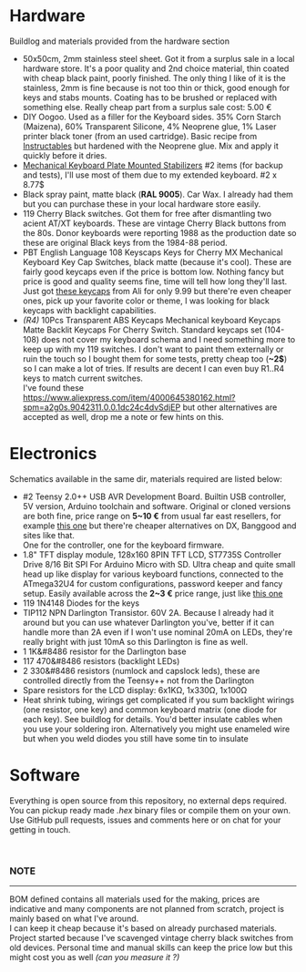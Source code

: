# Hardware
Buildlog and materials provided from the hardware section
- 50x50cm, 2mm stainless steel sheet. Got it from a surplus sale in a local hardware store. It's a poor quality and 2nd choice
  material, thin coated with cheap black paint, poorly finished. The only thing I like of it is the stainless, 2mm is fine because
  is not too thin or thick, good enough for keys and stabs mounts. Coating has to be brushed or replaced with something else.
  Really cheap part from a surplus sale cost: 5.00 €
- DIY Oogoo. Used as a filler for the Keyboard sides. 35% Corn Starch (Maizena), 60% Transparent Silicone, 4% Neoprene glue, 1%
  Laser printer black toner (from an used cartridge). Basic recipe from
  [Instructables](https://www.instructables.com/id/How-To-Make-Your-Own-Sugru-Substitute/)
  but hardened with the Neoprene glue. Mix and apply it quickly before it dries.
- [Mechanical Keyboard Plate Mounted Stabilizers](
https://www.banggood.com/Mechanical-Keyboard-Plate-Mounted-Stabilizer-6_25u-Modifier-Key-Spacebar-For-104108Keys-p-1249526.html?rmmds=search&cur_warehouse=CN
  )
  #2 items (for backup and tests), I'll use most of them due to my extended keyboard. #2 x 8.77$
- Black spray paint, matte black (**RAL 9005**).  Car Wax. I already had them but you can purchase these in your local hardware
  store easily.
- 119 Cherry Black switches. Got them for free after dismantling two acient AT/XT keyboards. These are vintage Cherry Black buttons 
  from the 80s. Donor keyboards were reporting 1988 as the production date so these are original Black keys from the 1984-88 period.
- PBT English Language 108 Keyscaps Keys for Cherry MX Mechanical Keyboard Key Cap Switches, black matte (because it's cool).
  These are fairly good keycaps even if the price is bottom low. Nothing fancy but price is good and quality seems fine, time will
  tell how long they'll last.
  Just got [these keycaps](https://www.aliexpress.com/item/32902062981.html?spm=a2g0s.9042311.0.0.2c404c4dDWLgtp) from Ali for only 9.99
  but there're even cheaper ones, pick up your favorite color or theme, I was looking for black keycaps with backlight capabilities.
- _(R4)_ 10Pcs Transparent ABS Keycaps Mechanical keyboard Keycaps Matte Backlit Keycaps For Cherry Switch. Standard keycaps set
  (104-108) does not cover my keyboard schema and I need something more to keep up with my 119 switches. I don't want to paint them
  externally or ruin the touch so I bought them for some tests, pretty cheap too (**~2$**) so I can make a lot of tries. If results
  are decent I can even buy R1..R4 keys to match current switches.  
  I've found these https://www.aliexpress.com/item/4000645380162.html?spm=a2g0s.9042311.0.0.1dc24c4dvSdjEP but other alternatives
  are accepted as well, drop me a note or few hints on this.


# Electronics
Schematics available in the same dir, materials required are listed below:
- #2 Teensy 2.0++ USB AVR Development Board. Builtin USB controller, 5V version, Arduino toolchain and software. Original or cloned
  versions are both fine, price range on **5~10 €** from usual far east resellers, for example [this one](
      https://www.aliexpress.com/item/4000431099525.html?spm=a2g0s.9042311.0.0.5e3c4c4djyiYr1
  ) but there're cheaper alternatives on DX, Banggood and sites like that.  
  One for the controller, one for the keyboard firmware.
- 1.8" TFT display module, 128x160 8PIN TFT LCD, ST7735S Controller Drive 8/16 Bit SPI For Arduino Micro with SD.
  Ultra cheap and quite small head up like display for various keyboard functions, connected to the ATmega32U4 for
  custom configurations, password keeper and fancy setup. Easily available across the **2~3 €** price range, just like
  [this one](
      https://www.aliexpress.com/item/32906859151.html?src=google&src=google&albch=shopping&acnt=494-037-6276&isdl=y&slnk=&plac=&mtctp=&albbt=Google_7_shopping&aff_platform=google&aff_short_key=UneMJZVf&&albagn=888888&albcp=1691306153&albag=64902423734&trgt=743612850714&crea=it32906859151&netw=u&device=c&albpg=743612850714&albpd=it32906859151&gclid=EAIaIQobChMInuu7oIiq6AIVxcmyCh1Fnw5LEAQYAiABEgJ8wPD_BwE&gclsrc=aw.ds
  )
- 119 1N4148 Diodes for the keys
- TIP112 NPN Darlington Transistor. 60V 2A. Because I already had it around but you can use whatever Darlington you've, better if it
  can handle more than 2A even if I won't use nominal 20mA on LEDs, they're really bright with just 10mA so this Darlington is fine
  as well.
- 1 1K&#8486 resistor for the Darlington base
- 117 470&#8486 resistors (backlight LEDs)
- 2 330&#8486 resistors (numlock and capslock leds), these are controlled directly from the Teensy++ not from the Darlington
- Spare resistors for the LCD display: 6x1K&#8486;, 1x330&#8486;, 1x100&#8486;
- Heat shrink tubing, wirings get complicated if you sum backlight wirings (one resistor, one key) and common keyboard matrix (one diode
  for each key). See buildlog for details.  You'd better insulate cables when you use your soldering iron. Alternatively you might use
  enameled wire but when you weld diodes you still have some tin to insulate


# Software
Everything is open source from this repository, no external deps required. You can pickup ready made _.hex_ binary files or compile them
on your own.  
Use GitHub pull requests, issues and comments here or on chat for your getting in touch.


&nbsp;
### NOTE
---
BOM defined contains all materials used for the making, prices are indicative and many components are not planned from scratch,
project is mainly based on what I've around.  
I can keep it cheap because it's based on already purchased materials. Project started because I've scavenged vintage cherry black
switches from old devices. Personal time and manual skills can keep the price low but this might cost you as well 
_(can you measure it ?)_
